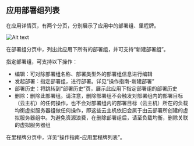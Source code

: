 ## 应用部署组列表

在应用详情页，有两个分页，分别展示了应用中的部署组、里程牌。

![Alt text](https://github.com/jdcloudcom/cn/blob/codedeploy/image/CodeDeploy/operation11.png)


在部署组分页中，列出此应用下所有的部署组，并可支持“新建部署组”。

指定部署组，可支持以下操作：

- 编辑：可对除部署组名称、部署类型外的部署组信息进行编辑
- 发起部署：指定部署组，进行部署。详见“操作指南-新建部署”
- 部署历史：将跳转到“部署历史”页，展示此应用下指定部署组的部署历史
- 删除：删除此部署组。请注意，删除部署组不会触发对部署组内的部署目标（云主机）的任何操作，也不会对部署组内的部署目标（云主机）所在的负载均衡虚拟服务器组做任何操作，即这些云主机依旧会属于由云部署所创建的虚拟服务器组中。为避免资源浪费，在删除部署组后，请至负载均衡，删除关联的虚拟服务器组

在里程牌分页中，详见“操作指南-应用里程牌列表”。
